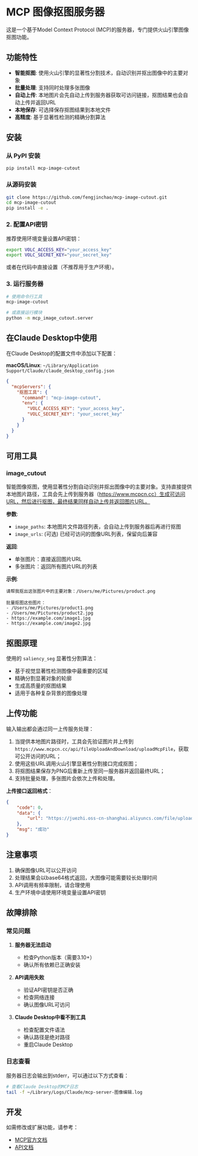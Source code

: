 # MCP 图像抠图服务器

这是一个基于Model Context Protocol (MCP)的服务器，专门提供火山引擎图像抠图功能。

## 功能特性

- **智能抠图**: 使用火山引擎的显著性分割技术，自动识别并抠出图像中的主要对象
- **批量处理**: 支持同时处理多张图像
- **自动上传**: 本地图片会先自动上传到服务器获取可访问链接，抠图结果也会自动上传并返回URL
- **本地保存**: 可选择保存抠图结果到本地文件
- **高精度**: 基于显著性检测的精确分割算法

## 安装

### 从 PyPI 安装

```bash
pip install mcp-image-cutout
```

### 从源码安装

```bash
git clone https://github.com/fengjinchao/mcp-image-cutout.git
cd mcp-image-cutout
pip install -e .
```

### 2. 配置API密钥

推荐使用环境变量设置API密钥：

```bash
export VOLC_ACCESS_KEY="your_access_key"
export VOLC_SECRET_KEY="your_secret_key"
```

或者在代码中直接设置（不推荐用于生产环境）。

### 3. 运行服务器

```bash
# 使用命令行工具
mcp-image-cutout

# 或直接运行模块
python -m mcp_image_cutout.server
```

## 在Claude Desktop中使用

在Claude Desktop的配置文件中添加以下配置：

**macOS/Linux**: `~/Library/Application Support/Claude/claude_desktop_config.json`

```json
{
  "mcpServers": {
    "抠图工具": {
      "command": "mcp-image-cutout",
      "env": {
        "VOLC_ACCESS_KEY": "your_access_key",
        "VOLC_SECRET_KEY": "your_secret_key"
      }
    }
  }
}
```

## 可用工具

### image_cutout
智能图像抠图，使用显著性分割自动识别并抠出图像中的主要对象。支持直接提供本地图片路径，工具会先上传到服务器（https://www.mcpcn.cc）生成可访问URL，然后进行抠图，最终结果同样自动上传并返回图片URL。

**参数**:
- `image_paths`: 本地图片文件路径列表，会自动上传到服务器后再进行抠图
- `image_urls`: (可选) 已经可访问的图像URL列表，保留向后兼容

**返回**:
- 单张图片：直接返回图片URL
- 多张图片：返回所有图片URL的列表

**示例**:
```
请帮我抠出这张图片中的主要对象：/Users/me/Pictures/product.png
```

```
批量抠图这些图片：
- /Users/me/Pictures/product1.png
- /Users/me/Pictures/product2.jpg
- https://example.com/image1.jpg
- https://example.com/image2.jpg
```

## 抠图原理

使用的 `saliency_seg` 显著性分割算法：
- 基于视觉显著性检测图像中最重要的区域
- 精确分割显著对象的轮廓
- 生成高质量的抠图结果
- 适用于各种复杂背景的图像处理

## 上传功能

输入输出都会通过同一上传服务处理：
1. 当提供本地图片路径时，工具会先验证图片并上传到 `https://www.mcpcn.cc/api/fileUploadAndDownload/uploadMcpFile`，获取可公开访问的URL；
2. 使用这些URL调用火山引擎显著性分割接口完成抠图；
3. 将抠图结果保存为PNG后重新上传至同一服务器并返回最终URL；
4. 支持批量处理，多张图片会依次上传和处理。

**上传接口返回格式**：
```json
{
    "code": 0,
    "data": {
        "url": "https://juezhi.oss-cn-shanghai.aliyuncs.com/file/uploads/mcp/xxx.webp"
    },
    "msg": "成功"
}
```

## 注意事项

1. 确保图像URL可以公开访问
2. 处理结果会以base64格式返回，大图像可能需要较长处理时间
3. API调用有频率限制，请合理使用
4. 生产环境中请使用环境变量设置API密钥

## 故障排除

### 常见问题

1. **服务器无法启动**
   - 检查Python版本（需要3.10+）
   - 确认所有依赖已正确安装

2. **API调用失败**
   - 验证API密钥是否正确
   - 检查网络连接
   - 确认图像URL可访问

3. **Claude Desktop中看不到工具**
   - 检查配置文件语法
   - 确认路径是绝对路径
   - 重启Claude Desktop

### 日志查看

服务器日志会输出到stderr，可以通过以下方式查看：

```bash
# 查看Claude Desktop的MCP日志
tail -f ~/Library/Logs/Claude/mcp-server-图像编辑.log
```

## 开发

如需修改或扩展功能，请参考：
- [MCP官方文档](https://modelcontextprotocol.io/)
- [API文档](https://www.volcengine.com/docs/6791/65681)
